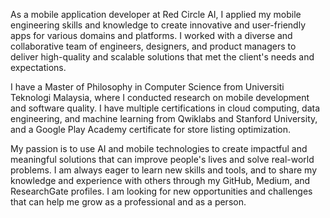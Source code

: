 As a mobile application developer at Red Circle AI, I applied my mobile engineering skills and knowledge to create innovative and user-friendly apps for various domains and platforms. I worked with a diverse and collaborative team of engineers, designers, and product managers to deliver high-quality and scalable solutions that met the client's needs and expectations.

I have a Master of Philosophy in Computer Science from Universiti Teknologi Malaysia, where I conducted research on mobile development and software quality. I have multiple certifications in cloud computing, data engineering, and machine learning from Qwiklabs and Stanford University, and a Google Play Academy certificate for store listing optimization.

My passion is to use AI and mobile technologies to create impactful and meaningful solutions that can improve people's lives and solve real-world problems. I am always eager to learn new skills and tools, and to share my knowledge and experience with others through my GitHub, Medium, and ResearchGate profiles. I am looking for new opportunities and challenges that can help me grow as a professional and as a person.
